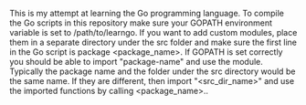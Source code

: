 This is my attempt at learning the Go programming language. To compile the Go scripts in this repository make sure your GOPATH environment variable is set to /path/to/learngo. If you want to add custom modules, place them in a separate directory under the src folder and make sure the first line in the Go script is package <package_name>. If GOPATH is set correctly you should be able to import "package-name" and use the module. Typically the package name and the folder under the src directory would be the same name. If they are different, then import "<src_dir_name>" and use the imported functions by calling <package_name>.<function>.
